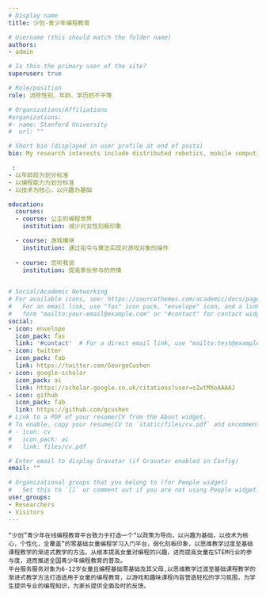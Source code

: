 ```yaml
---
# Display name
title: 少创-青少年编程教育

# Username (this should match the folder name)
authors:
- admin

# Is this the primary user of the site?
superuser: true

# Role/position
role: 消除性别、年龄、学历的不平等

# Organizations/Affiliations
#organizations:
#- name: Stanford University
#  url: ""

# Short bio (displayed in user profile at end of posts)
bio: My research interests include distributed robotics, mobile computing and programmable matter.

 :
- 以年龄段为划分标准
- 以编程能力为划分标准
- 以技术为核心，以兴趣为基础

education:
  courses:
  - course: 公主的编程世界
    institution: 减少对女性刻板印象

  - course: 游戏模块
    institution: 通过指令与算法实现对游戏对象的操作
     
  - course: 您听我说
    institution: 提高家长参与的热情
     

# Social/Academic Networking
# For available icons, see: https://sourcethemes.com/academic/docs/page-builder/#icons
#   For an email link, use "fas" icon pack, "envelope" icon, and a link in the
#   form "mailto:your-email@example.com" or "#contact" for contact widget.
social:
- icon: envelope
  icon_pack: fas
  link: '#contact'  # For a direct email link, use "mailto:test@example.org".
- icon: twitter
  icon_pack: fab
  link: https://twitter.com/GeorgeCushen
- icon: google-scholar
  icon_pack: ai
  link: https://scholar.google.co.uk/citations?user=sIwtMXoAAAAJ
- icon: github
  icon_pack: fab
  link: https://github.com/gcushen
# Link to a PDF of your resume/CV from the About widget.
# To enable, copy your resume/CV to `static/files/cv.pdf` and uncomment the lines below.
# - icon: cv
#   icon_pack: ai
#   link: files/cv.pdf

# Enter email to display Gravatar (if Gravatar enabled in Config)
email: ""

# Organizational groups that you belong to (for People widget)
#   Set this to `[]` or comment out if you are not using People widget.
user_groups:
- Researchers
- Visitors
---
```

    “少创”青少年在线编程教育平台致力于打造一个“以政策为导向，以兴趣为基础，以技术为核心，个性化，全覆盖”的零基础女童编程学习入门平台，弱化刻板印象，以思维教学过度至基础课程教学的渐进式教学的方法，从根本提高女童对编程的兴趣，进而提高女童在STEM行业的参与度，进而推进全国青少年编程教育的普及。
    平台服务服务对象为6-12岁女童且编程基础零基础及其父母,以思维教学过渡至基础课程教学的渐进式教学方法打造适用于女童的编程教育，以游戏和趣味课程内容营造轻松的学习氛围，为学生提供专业的编程知识，为家长提供全面及时的反馈。

